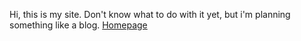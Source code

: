 Hi, this is my site.
Don't know what to do with it yet, but i'm planning something like a blog.
[Homepage](https://minibooga.github.io/Tech-with-Minibooga/docs/intro.md)
